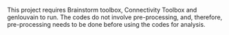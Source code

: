 This project requires Brainstorm toolbox, Connectivity Toolbox and genlouvain to run.
The codes do not involve pre-processing, and, therefore, pre-processing needs to be done before using the codes for analysis.
